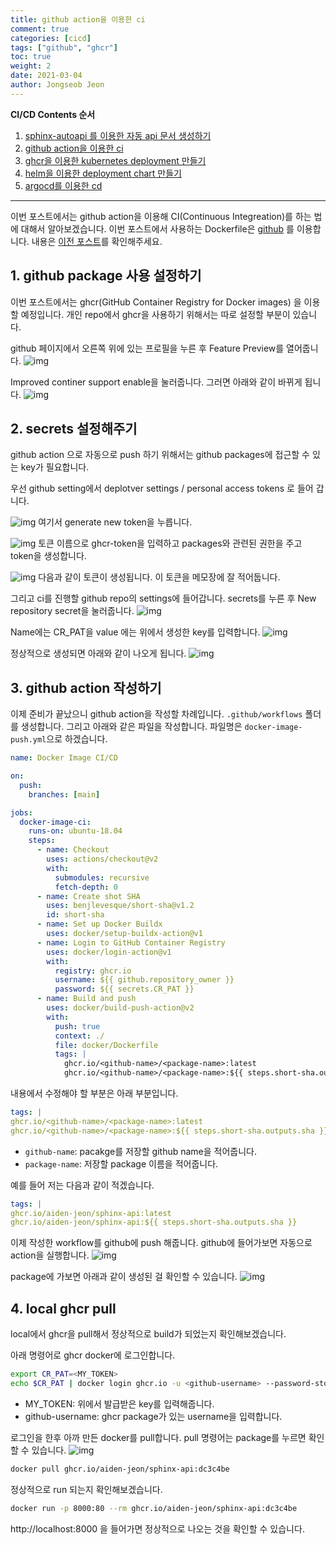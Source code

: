 ```yaml
---
title: github action을 이용한 ci
comment: true
categories: [cicd]
tags: ["github", "ghcr"]
toc: true
weight: 2
date: 2021-03-04
author: Jongseob Jeon
---
```


**CI/CD Contents 순서**  
1. [sphinx-autoapi 를 이용한 자동 api 문서 생성하기](https://aiden-jeon.github.io/cicd/sphinx-autoapi)  
2. [github action을 이용한 ci](https://aiden-jeon.github.io/cicd/github-cicd-1)  
3. [ghcr을 이용한 kubernetes deployment 만들기](https://aiden-jeon.github.io/cicd/github-cicd-2)  
4. [helm을 이용한 deployment chart 만들기](https://aiden-jeon.github.io/cicd/github-cicd-3)  
5. [argocd를 이용한 cd](https://aiden-jeon.github.io/cicd/github-cicd-4)  

---



이번 포스트에서는 github action을 이용해 CI(Continuous Integreation)를 하는 법에 대해서 알아보겠습니다.
이번 포스트에서 사용하는 Dockerfile은 [github](https://github.com/Aiden-Jeon/github-cicd) 를 이용합니다.
내용은 [이전 포스트](https://aiden-jeon.github.io/cicd/sphinx-autoapi)를 확인해주세요.


## 1. github package 사용 설정하기
이번 포스트에서는 ghcr(GitHub Container Registry for Docker images) 을 이용할 예정입니다. 개인 repo에서 ghcr을 사용하기 위해서는 따로 설정할 부분이 있습니다.

github 페이지에서 오른쪽 위에 있는 프로필을 누른 후 Feature Preview를 열어줍니다.
![img](/imgs/github/cicd-0.png)

Improved continer support enable을 눌러줍니다. 그러면 아래와 같이 바뀌게 됩니다.
![img](/imgs/github/cicd-1.png)

## 2. secrets 설정해주기
github action 으로 자동으로 push 하기 위해서는 github packages에 접근할 수 있는 key가 필요합니다.

우선 github setting에서 deplotver settings / personal access tokens 로 들어 갑니다.

![img](/imgs/k8s/ghcr/0.png)
여기서 generate new token을 누릅니다.

![img](/imgs/k8s/ghcr/1.png)
토큰 이름으로 ghcr-token을 입력하고 packages와 관련된 권한을 주고 token을 생성합니다.

![img](/imgs/k8s/ghcr/2.png)
다음과 같이 토큰이 생성됩니다. 이 토큰을 메모장에 잘 적어둡니다.

그리고 ci를 진행할 github repo의 settings에 들어갑니다.
secrets를 누른 후 New repository secret을 눌러줍니다.
![img](/imgs/github/cicd-2.png)

Name에는 CR_PAT을 value 에는 위에서 생성한 key를 입력합니다.
![img](/imgs/github/cicd-3.png)

정상적으로 생성되면 아래와 같이 나오게 됩니다.
![img](/imgs/github/cicd-4.png)


## 3. github action 작성하기
이제 준비가 끝났으니 github action을 작성할 차례입니다.
`.github/workflows` 폴더를 생성합니다. 그리고 아래와 같은 파일을 작성합니다. 파일명은 `docker-image-push.yml`으로 하겠습니다.
```yaml
name: Docker Image CI/CD

on:
  push:
    branches: [main]

jobs:
  docker-image-ci:
    runs-on: ubuntu-18.04
    steps:
      - name: Checkout
        uses: actions/checkout@v2
        with:
          submodules: recursive
          fetch-depth: 0
      - name: Create shot SHA
        uses: benjlevesque/short-sha@v1.2
        id: short-sha
      - name: Set up Docker Buildx
        uses: docker/setup-buildx-action@v1
      - name: Login to GitHub Container Registry
        uses: docker/login-action@v1
        with:
          registry: ghcr.io
          username: ${{ github.repository_owner }}
          password: ${{ secrets.CR_PAT }}
      - name: Build and push
        uses: docker/build-push-action@v2
        with:
          push: true
          context: ./
          file: docker/Dockerfile
          tags: |
            ghcr.io/<github-name>/<package-name>:latest
            ghcr.io/<github-name>/<package-name>:${{ steps.short-sha.outputs.sha }}
```

내용에서 수정해야 할 부분은 아래 부분입니다.
```yaml
tags: |
ghcr.io/<github-name>/<package-name>:latest
ghcr.io/<github-name>/<package-name>:${{ steps.short-sha.outputs.sha }}
```
- `github-name`: pacakge를 저장할 github name을 적어줍니다.
- `package-name`: 저장할 package 이름을 적어줍니다.

예를 들어 저는 다음과 같이 적겠습니다.
```yaml
tags: |
ghcr.io/aiden-jeon/sphinx-api:latest
ghcr.io/aiden-jeon/sphinx-api:${{ steps.short-sha.outputs.sha }}
```

이제 작성한 workflow를 github에 push 해줍니다. github에 들어가보면 자동으로 action을 실행합니다.
![img](/imgs/github/cicd-5.png)

package에 가보면 아래과 같이 생성된 걸 확인할 수 있습니다.
![img](/imgs/github/cicd-6.png)


## 4. local ghcr pull
local에서 ghcr을 pull해서 정상적으로 build가 되었는지 확인해보겠습니다.

아래 명령어로 ghcr docker에 로그인합니다.
```bash
export CR_PAT=<MY_TOKEN>
echo $CR_PAT | docker login ghcr.io -u <github-username> --password-stdin
```
- MY_TOKEN: 위에서 발급받은 key를 입력해줍니다.
- github-username: ghcr package가 있는 username을 입력합니다.

로그인을 한후 아까 만든 docker를 pull합니다. pull 명령어는 package를 누르면 확인할 수 있습니다.
![img](/imgs/github/cicd-7.png)

```bash
docker pull ghcr.io/aiden-jeon/sphinx-api:dc3c4be
```

정상적으로 run 되는지 확인해보겠습니다.
```bash
docker run -p 8000:80 --rm ghcr.io/aiden-jeon/sphinx-api:dc3c4be
```
http://localhost:8000 을 들어가면 정상적으로 나오는 것을 확인할 수 있습니다.
